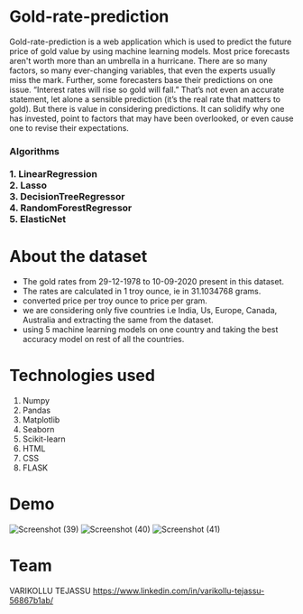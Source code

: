 # Gold-rate-prediction

Gold-rate-prediction is a web application which is used to predict the future price of gold value by using machine learning models.
Most price forecasts aren't worth more than an umbrella in a hurricane. There are so many factors, so many ever-changing variables, that even the experts usually miss the mark.
Further, some forecasters base their predictions on one issue. “Interest rates will rise so gold will fall.” That’s not even an accurate statement, let alone a sensible prediction (it’s the real rate that matters to gold).
But there is value in considering predictions. It can solidify why one has invested, point to factors that may have been overlooked, or even cause one to revise their expectations.
<h3>Algorithms<br><br>
    1. LinearRegression <br>
    2. Lasso <br>
    3. DecisionTreeRegressor <br>
    4. RandomForestRegressor <br>
    5. ElasticNet <br>
    <h3>

# About the dataset
 <ul>
<li>The gold rates from 29-12-1978 to 10-09-2020 present in this dataset.</li>
<li>The rates are calculated in 1 troy ounce, ie in 31.1034768 grams.</li>
<li> converted price per troy ounce to price per gram.</li>
<li> we are considering only five countries i.e India, Us, Europe, Canada, Australia and extracting the same from the dataset.</li>
<li> using 5 machine learning models on one country  and taking the best accuracy model on rest of all the countries.</li>
</ul>
      
      
# Technologies used
  <ol>
  <li>Numpy</li> 
  <li>Pandas</li> 
  <li>Matplotlib</li>
  <li>Seaborn</li>
  <li>Scikit-learn</li> 
  <li>HTML</li> 
  <li>CSS</li> 
  <li>FLASK</li> 
  </ol>
     
# Demo

![Screenshot (39)](https://user-images.githubusercontent.com/82580875/167327162-51b3297c-70c3-499f-8dbb-0ce89a120c11.png)
![Screenshot (40)](https://user-images.githubusercontent.com/82580875/167327169-31060c11-c5d7-4bb9-95bb-a6c5eb15c48f.png)
![Screenshot (41)](https://user-images.githubusercontent.com/82580875/167327406-8df19dd3-b15b-43f3-a6e1-4a86952b8d2e.png)
      
# Team
  VARIKOLLU TEJASSU
   https://www.linkedin.com/in/varikollu-tejassu-56867b1ab/
